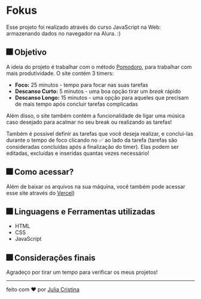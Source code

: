 # Fokus
 Esse projeto foi realizado através do curso JavaScript na Web: armazenando dados no navegador na Alura. :) 
  
 ## 🎆 Objetivo 
  A ideia do projeto é trabalhar com o método [Pomodoro](https://napratica.org.br/pomodoro/), para trabalhar com mais produtividade. O site contém 3 timers: 
  * **Foco:** 25 minutos - tempo para focar nas suas tarefas
  * **Descanso Curto:** 5 minutos - uma boa opção tirar um *break* rápido
  * **Descanso Longo:** 15 minutos - uma opção para aqueles que precisam de mais tempo após concluir tarefas complicadas
  
  Além disso, o site também contém a funcionalidade de ligar uma música caso desejado para acalmar no seu break ou realizando as tarefas!
  
  Também é possível definir as tarefas que você deseja realizar, e conclui-las durante o tempo de foco clicando no ✅ ao lado da tarefa (tarefas são consideradas concluídas após a finalização do timer). Elas podem ser editadas, excluídas e inseridas quantas vezes necessário!
  
 ## 🎆 Como acessar? 
 Além de baixar os arquivos na sua máquina, você também pode acessar esse site através do [Vercel](https://fokus-rosy.vercel.app)) 
  
 ## 🎆 Linguagens e Ferramentas utilizadas 
 * HTML 
 * CSS 
 * JavaScript
  
 ## 🎆 Considerações finais 
 Agradeço por tirar um tempo para verificar os meus projetos! 
  
 --- 
 feito com ❤ por [Julia Cristina](https://github.com/juliaclook)
